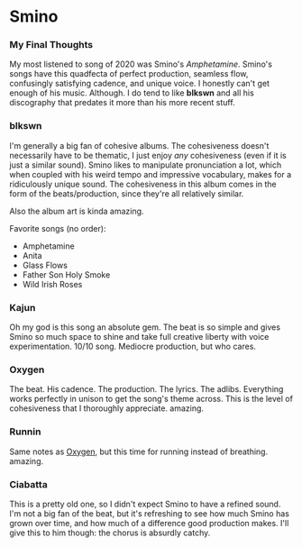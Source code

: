 # Smino

### My Final Thoughts

My most listened to song of 2020 was Smino's _Amphetamine_. Smino's songs have this quadfecta of perfect production, seamless flow, confusingly satisfying cadence, and unique voice. I honestly can't get enough of his music. Although. I do tend to like **blkswn** and all his discography that predates it more than his more recent stuff.

### blkswn

I'm generally a big fan of cohesive albums. The cohesiveness doesn't necessarily have to be thematic, I just enjoy _any_ cohesiveness \(even if it is just a similar sound\). Smino likes to manipulate pronunciation a lot, which when coupled with his weird tempo and impressive vocabulary, makes for a ridiculously unique sound. The cohesiveness in this album comes in the form of the beats/production, since they're all relatively similar.

Also the album art is kinda amazing.

Favorite songs \(no order\):

* Amphetamine
* Anita
* Glass Flows
* Father Son Holy Smoke
* Wild Irish Roses

### Kajun

Oh my god is this song an absolute gem. The beat is so simple and gives Smino so much space to shine and take full creative liberty with voice experimentation. 10/10 song. Mediocre production, but who cares.

### Oxygen

The beat. His cadence. The production. The lyrics. The adlibs. Everything works perfectly in unison to get the song's theme across. This is the level of cohesiveness that I thoroughly appreciate. amazing.

### Runnin

Same notes as [Oxygen](smino.md#oxygen), but this time for running instead of breathing. amazing.

### Ciabatta

This is a pretty old one, so I didn't expect Smino to have a refined sound. I'm not a big fan of the beat, but it's refreshing to see how much Smino has grown over time, and how much of a difference good production makes. I'll give this to him though: the chorus is absurdly catchy.



